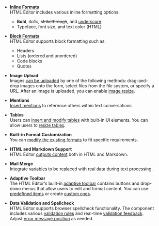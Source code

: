 - [**Inline Formats**](/concepts/05%20UI%20Components/HtmlEditor/10%20Formats/05%20Inline%20(Or%20Text)%20Formats.md '/Documentation/Guide/UI_Components/HtmlEditor/Formats/#Inline_Or_Text_Formats')     
HTML Editor includes various inline formatting options: 
    - **Bold**, *italic*, <s>strikethrough</s>, and <u>underscore</u>
    - Typeface, font size, and text color (HTML)

- [**Block Formats**](/concepts/05%20UI%20Components/HtmlEditor/10%20Formats/10%20Block%20Formats.md '/Documentation/Guide/UI_Components/HtmlEditor/Formats/#Block_Formats')     
HTML Editor supports block formatting such as:
    - Headers
    - Lists (ordered and unordered)
    - Code blocks
    - Quotes

- **Image Upload**      
Images [can be uploaded](/api-reference/10%20UI%20Components/dxHtmlEditor/1%20Configuration/imageUpload '/Documentation/ApiReference/UI_Components/dxHtmlEditor/Configuration/imageUpload/') by one of the following methods: drag-and-drop images onto the form, select files from the file system, or specify a URL. After an image is uploaded, you can enable [image resize](/api-reference/10%20UI%20Components/dxHtmlEditor/1%20Configuration/mediaResizing '/Documentation/ApiReference/UI_Components/dxHtmlEditor/Configuration/mediaResizing/').

- **Mentions**     
[Insert mentions](https://js.devexpress.com/Demos/WidgetsGallery/Demo/HtmlEditor/Mentions/) to reference others within text conversations.

- **Tables**    
Users can [insert and modify tables](/concepts/05%20UI%20Components/HtmlEditor/00%20Getting%20Started%20with%20HtmlEditor/30%20Work%20with%20Tables.md '/Documentation/Guide/UI_Components/HtmlEditor/Getting_Started_with_HtmlEditor/#Work_with_Tables') with built-in UI elements. You can allow users to [resize tables](/api-reference/10%20UI%20Components/dxHtmlEditor/1%20Configuration/tableResizing.md '/Documentation/ApiReference/UI_Components/dxHtmlEditor/Configuration/tableResizing/').

- **Built-in Format Customization**     
You can [modify the existing formats](/concepts/05%20UI%20Components/HtmlEditor/10%20Formats/60%20Customize%20Built-In%20Formats%20and%20Modules '/Documentation/Guide/UI_Components/HtmlEditor/Formats/#Customize_Built-In_Formats_and_Modules') to fit specific requirements. 

- **HTML and Markdown Support**     
HTML Editor [outputs content](/concepts/05%20UI%20Components/HtmlEditor/00%20Getting%20Started%20with%20HtmlEditor/10%20Set%20the%20Output%20Markup%20Language.md '/Documentation/Guide/UI_Components/HtmlEditor/Getting_Started_with_HtmlEditor/#Set_the_Output_Markup_Language') both in HTML and Markdown. 

- **Mail Merge**     
Integrate [variables](/api-reference/10%20UI%20Components/dxHtmlEditor/1%20Configuration/variables '/Documentation/ApiReference/UI_Components/dxHtmlEditor/Configuration/variables/') to be replaced with real data during text processing.

- **Adaptive Toolbar**     
The HTML Editor's built-in [adaptive toolbar](/concepts/05%20UI%20Components/HtmlEditor/00%20Getting%20Started%20with%20HtmlEditor/20%20Configure%20the%20Toolbar.md '/Documentation/Guide/UI_Components/HtmlEditor/Getting_Started_with_HtmlEditor/#Configure_the_Toolbar') contains buttons and drop-down menus that allow users to edit and format content. You can use [predefined items](/concepts/05%20UI%20Components/HtmlEditor/20%20Toolbar/00%20Predefined%20Items '/Documentation/Guide/UI_Components/HtmlEditor/Toolbar/Predefined_Items/') or create [custom ones](/concepts/05%20UI%20Components/HtmlEditor/20%20Toolbar/20%20Add%20a%20Custom%20Item.md '/Documentation/Guide/UI_Components/HtmlEditor/Toolbar/Add_a_Custom_Item/'). 

- **Data Validation and Spellcheck**    
HTML Editor supports browser spellcheck functionality. The component includes various [validation rules](https://js.devexpress.com/Demos/WidgetsGallery/Demo/Validation/Overview/) and real-time [validation feedback](/api-reference/10%20UI%20Components/dxHtmlEditor/1%20Configuration/validationStatus.md '/Documentation/ApiReference/UI_Components/dxHtmlEditor/Configuration/#validationStatus'). Adjust [error message position](/api-reference/10%20UI%20Components/Editor/1%20Configuration/validationMessagePosition.md '/Documentation/ApiReference/UI_Components/dxHtmlEditor/Configuration/#validationMessagePosition') as needed.